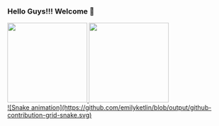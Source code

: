 ### Hello Guys!!! Welcome 👋

 <div>
  <a href="https://github.com/emilyketlin">
  <img height="180em" src="https://github-readme-stats.vercel.app/api?username=emilyketlin&show_icons=true&theme=dracula&include_all_commits=true&count_private=true"/>
  <img height="180em" src="https://github-readme-stats.vercel.app/api/top-langs/?username=emilyketlin&layout=compact&langs_count=7&theme=dracula"/>
</div>
  
 <div>
    ![Snake animation](https://github.com/emilyketlin/blob/output/github-contribution-grid-snake.svg)
 </div>
